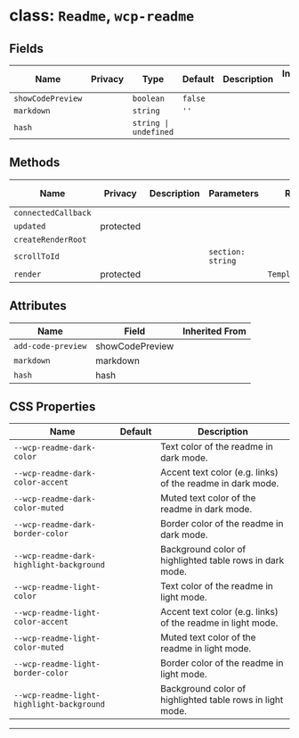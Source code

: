 # class: `Readme`, `wcp-readme`

## Fields

| Name              | Privacy | Type                  | Default | Description | Inherited From |
| ----------------- | ------- | --------------------- | ------- | ----------- | -------------- |
| `showCodePreview` |         | `boolean`             | `false` |             |                |
| `markdown`        |         | `string`              | `''`    |             |                |
| `hash`            |         | `string \| undefined` |         |             |                |

## Methods

| Name                | Privacy   | Description | Parameters        | Return           | Inherited From |
| ------------------- | --------- | ----------- | ----------------- | ---------------- | -------------- |
| `connectedCallback` |           |             |                   |                  |                |
| `updated`           | protected |             |                   |                  |                |
| `createRenderRoot`  |           |             |                   |                  |                |
| `scrollToId`        |           |             | `section: string` |                  |                |
| `render`            | protected |             |                   | `TemplateResult` |                |

## Attributes

| Name               | Field           | Inherited From |
| ------------------ | --------------- | -------------- |
| `add-code-preview` | showCodePreview |                |
| `markdown`         | markdown        |                |
| `hash`             | hash            |                |

## CSS Properties

| Name                                      | Default | Description                                                 |
| ----------------------------------------- | ------- | ----------------------------------------------------------- |
| `--wcp-readme-dark-color`                 |         | Text color of the readme in dark mode.                      |
| `--wcp-readme-dark-color-accent`          |         | Accent text color (e.g. links) of the readme in dark mode.  |
| `--wcp-readme-dark-color-muted`           |         | Muted text color of the readme in dark mode.                |
| `--wcp-readme-dark-border-color`          |         | Border color of the readme in dark mode.                    |
| `--wcp-readme-dark-highlight-background`  |         | Background color of highlighted table rows in dark mode.    |
| `--wcp-readme-light-color`                |         | Text color of the readme in light mode.                     |
| `--wcp-readme-light-color-accent`         |         | Accent text color (e.g. links) of the readme in light mode. |
| `--wcp-readme-light-color-muted`          |         | Muted text color of the readme in light mode.               |
| `--wcp-readme-light-border-color`         |         | Border color of the readme in light mode.                   |
| `--wcp-readme-light-highlight-background` |         | Background color of highlighted table rows in light mode.   |

<hr/>
